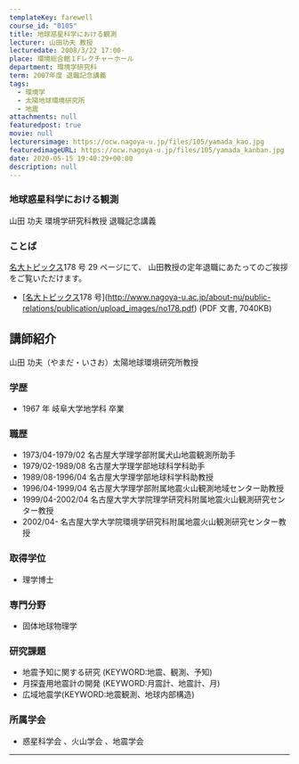 ```yaml
---
templateKey: farewell
course_id: "0105"
title: 地球惑星科学における観測
lecturer: 山田功夫 教授
lecturedate: 2008/3/22 17:00-
place: 環境総合館１Fレクチャーホール
department: 環境学研究科
term: 2007年度 退職記念講義
tags:
  - 環境学
  - 太陽地球環境研究所
  - 地震
attachments: null
featuredpost: true
movie: null
lecturersimage: https://ocw.nagoya-u.jp/files/105/yamada_kao.jpg
featuredimageURL: https://ocw.nagoya-u.jp/files/105/yamada_kanban.jpg
date: 2020-05-15 19:40:29+00:00
description: null
---
```


### 地球惑星科学における観測

山田 功夫 環境学研究科教授 退職記念講義

### ことば

[名大トピックス](http://www.nagoya-u.ac.jp/about-nu/public-relations/publication/topics-archive.html)178 号 29 ページにて、
山田教授の定年退職にあたってのご挨拶をご覧いただけます。

- [[名大トピックス](http://www.nagoya-u.ac.jp/about-nu/public-relations/publication/topics-archive.html)178 号](http://www.nagoya-u.ac.jp/about-nu/public-relations/publication/upload_images/no178.pdf) (PDF 文書, 7040KB)

## 講師紹介

山田 功夫（やまだ・いさお）太陽地球環境研究所教授

### 学歴

- 1967 年 岐阜大学地学科 卒業

### 職歴

- 1973/04-1979/02 名古屋大学理学部附属犬山地震観測所助手
- 1979/02-1989/08 名古屋大学理学部地球科学科助手
- 1989/08-1996/04 名古屋大学理学部地球科学科助教授
- 1996/04-1999/04 名古屋大学理学部附属地震火山観測地域センター助教授
- 1999/04-2002/04 名古屋大学大学院理学研究科附属地震火山観測研究センター教授
- 2002/04- 名古屋大学大学院環境学研究科附属地震火山観測研究センター教授

### 取得学位

- 理学博士

### 専門分野

- 固体地球物理学

### 研究課題

- 地震予知に関する研究 (KEYWORD:地震、観測、予知)
- 月探査用地震計の開発 (KEYWORD:月震計、地震計、月)
- 広域地震学(KEYWORD:地震観測、地球内部構造)

### 所属学会

- 惑星科学会 、火山学会 、地震学会

---

